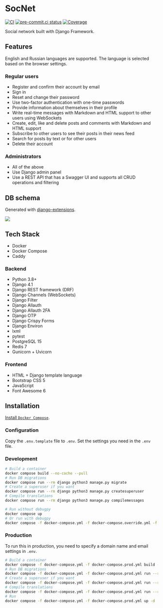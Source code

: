 # SocNet

[![CI](https://github.com/monosans/socnet/actions/workflows/ci.yml/badge.svg?branch=main&event=push)](https://github.com/monosans/socnet/actions/workflows/ci.yml?query=event%3Apush+branch%3Amain)
[![pre-commit.ci status](https://results.pre-commit.ci/badge/github/monosans/socnet/main.svg)](https://results.pre-commit.ci/latest/github/monosans/socnet/main)
[![Coverage](https://img.shields.io/codecov/c/github/monosans/socnet/main)](https://codecov.io/gh/monosans/socnet)

Social network built with Django Framework.

## Features

English and Russian languages ​​are supported. The language is selected based on the browser settings.

### Regular users

- Register and confirm their account by email
- Sign in
- Reset and change their password
- Use two-factor authentication with one-time passwords
- Provide information about themselves in their profile
- Write real-time messages with Markdown and HTML support to other users using WebSockets
- Create, edit, like and delete posts and comments with Markdown and HTML support
- Subscribe to other users to see their posts in their news feed
- Search for posts by text or for other users
- Delete their account

### Administrators

- All of the above
- Use Django admin panel
- Use a REST API that has a Swagger UI and supports all CRUD operations and filtering

## DB schema

Generated with [django-extensions](https://github.com/django-extensions/django-extensions).

![](https://user-images.githubusercontent.com/76561516/224795816-22bf775e-ced0-44ca-a8ef-b3501179a182.png)

## Tech Stack

- Docker
- Docker Compose
- Caddy

### Backend

- Python 3.8+
- Django 4.1
- Django REST framework (DRF)
- Django Channels (WebSockets)
- Django Filter
- Django Allauth
- Django Allauth 2FA
- Django OTP
- Django Crispy Forms
- Django Environ
- lxml
- pytest
- PostgreSQL 15
- Redis 7
- Gunicorn + Uvicorn

### Frontend

- HTML + Django template language
- Bootstrap CSS 5
- JavaScript
- Font Awesome 6

## Installation

[Install `Docker Compose`](https://docs.docker.com/compose/install/).

### Configuration

Copy the `.env.template` file to `.env`. Set the settings you need in the `.env` file.

### Development

```bash
# Build a container
docker compose build --no-cache --pull
# Run DB migrations
docker compose run --rm django python3 manage.py migrate
# Create a superuser if you want
docker compose run --rm django python3 manage.py createsuperuser
# Compile translations
docker compose run --rm django python3 manage.py compilemessages

# Run without debugpy
docker compose up
# Or run with debugpy
docker compose -f docker-compose.yml -f docker-compose.override.yml -f docker-compose.debugpy.yml up
```

### Production

To run this in production, you need to specify a domain name and email settings in `.env`.

```bash
# Build a container
docker compose -f docker-compose.yml -f docker-compose.prod.yml build --no-cache --pull
# Run DB migrations
docker compose -f docker-compose.yml -f docker-compose.prod.yml run --rm django python3 manage.py migrate
# Create a superuser if you want
docker compose -f docker-compose.yml -f docker-compose.prod.yml run --rm django python3 manage.py createsuperuser
# Compile translations
docker compose -f docker-compose.yml -f docker-compose.prod.yml run --rm django python3 manage.py compilemessages
# Run
docker compose -f docker-compose.yml -f docker-compose.prod.yml up -d
```
